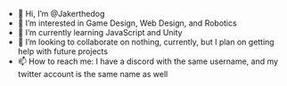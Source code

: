 - 👋 Hi, I’m @Jakerthedog
- 👀 I’m interested in Game Design, Web Design, and Robotics
- 🌱 I’m currently learning JavaScript and Unity
- 💞️ I’m looking to collaborate on nothing, currently, but I plan on getting help with future projects
- 📫 How to reach me: I have a discord with the same username, and my twitter account is the same name as well

<!---
Jakerthedog/Jakerthedog is a ✨ special ✨ repository because its `README.md` (this file) appears on your GitHub profile.
You can click the Preview link to take a look at your changes.
--->
